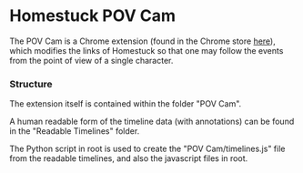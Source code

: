 # Homestuck POV Cam

The POV Cam is a Chrome extension (found in the Chrome store [here](https://chrome.google.com/webstore/detail/homestuck-pov-cam/amojmegbfaaookabgifgaiblfdlgapoj)), which modifies the links of Homestuck so that one may follow the events from the point of view of a single character.

### Structure

The extension itself is contained within the folder "POV Cam".

A human readable form of the timeline data (with annotations) can be found in the "Readable Timelines" folder.

The Python script in root is used to create the "POV Cam/timelines.js" file from the readable timelines, and also the javascript files in root.